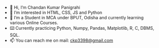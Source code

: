 - 👋 Hi, I’m Chandan Kumar Panigrahi
- 👀 I’m interested in HTML, CSS, JS and Python
- 🌱 I’m a Student in MCA under BPUT, Odisha and currently learning various Online Courses.
- ⌨️ Currently practicing Python, Numpy, Pandas, Matplotlib, R, C, DBMS, SQL.
- 📫 You can reach me on mail: ckp3398@gmail.com

<!---
chandankumarpanigrahi/chandankumarpanigrahi is a ✨ special ✨ repository because its `README.md` (this file) appears on your GitHub profile.
You can click the Preview link to take a look at your changes.
--->
